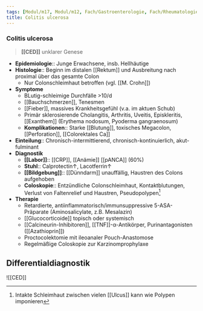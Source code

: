 ```yaml
---
tags: [Modul/m17, Modul/m12, Fach/Gastroenterologie, Fach/Rheumatologie, Art/Pathologie]
title: Colitis ulcerosa
---
```

### Colitis ulcerosa
> **[[CED]]** unklarer Genese
- **Epidemiologie**:: Junge Erwachsene, insb. Hellhäutige
- **Histologie**:: Beginn im distalen [[Rektum]] und Ausbreitung nach proximal über das gesamte Colon
	- Nur Colonschleimhaut betroffen (vgl. [[M. Crohn]])
- **Symptome**
	- BLutig-schleimige Durchfälle >10/d
	- [[Bauchschmerzen]], Tenesmen
	- [[Fieber]], massives Krankheitsgefühl (v.a. im aktuen Schub)
	- Primär sklerosierende Cholangitis, Arthritis, Uveitis, Episkleritis, [[Exanthem]] (Erythema nodosum, Pyoderma gangraenosum)
	- **Komplikationen**:: Starke [[Blutung]], toxisches Megacolon, [[Perforation]], [[Colorektales Ca]]
- **Einteilung**:: Chronisch-intermittierend, chronisch-kontinuierlich, akut-fulminant
- **Diagnostik**
	- **[[Labor]]**:: [[CRP]], [[Anämie]] [[pANCA]] (60%)
	- **Stuhl**:: Calprotectin↑, Lacotferrin↑ 
	- **[[Bildgebung]]**:: [[Dünndarm]] unauffällig, Haustren des Colons aufgehoben
	- **Coloskopie**:: Entzündliche Colonschleimhaut, Kontaktblutungen, Verlust von Faltenrelief und Haustren, Pseudopolypen[^1]
- **Therapie**
	- Retardierte, antiinflammatorisch/immunsuppressive 5-ASA-Präparate (Aminosalicylate, z.B. Mesalazin)
	- [[Glucocorticoide]] topisch oder systemisch
	- [[Calcineurin-Inhibitoren]], [[TNF]]-α-Antikörper, Purinantagonisten ([[Azathioprin]])
	- Proctocolektomie mit ileoanaler Pouch-Anastomose
	- Regelmäßige Coloskopie zur Karzinomprophylaxe

## Differentialdiagnostik
![[CED]]

[^1]: Intakte Schleimhaut zwischen vielen [[Ulcus]] kann wie Polypen imponieren